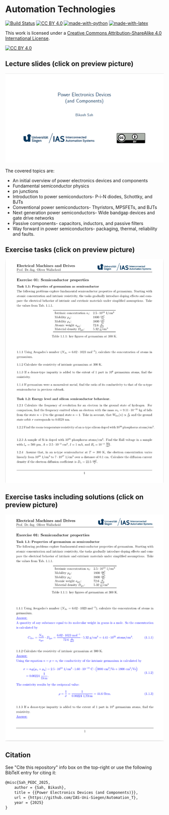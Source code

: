 # Automation Technologies

[![Build Status](https://github.com/IAS-Uni-Siegen/EMD_Course/actions/workflows/BuildPDFs.yml/badge.svg)](https://github.com/IAS-Uni-Siegen/EMD_Course/actions/workflows/BuildPDFs.yml)
[![CC BY 4.0][cc-by-shield]][cc-by]
[![made-with-python](https://img.shields.io/badge/Made%20with-Python-1f425f.svg)](https://www.python.org/)
[![made-with-latex](https://img.shields.io/badge/Made%20with-LaTeX-1f425f.svg)](https://www.latex-project.org/)
<!-- [![DOI](https://zenodo.org/badge/DOI/10.5281/zenodo.14215441.svg)](https://doi.org/10.5281/zenodo.14215441) -->



This work is licensed under a
[Creative Commons Attribution-ShareAlike 4.0 International License][cc-by].

[![CC BY 4.0][cc-by-image]][cc-by]

[cc-by]: http://creativecommons.org/licenses/by/4.0/
[cc-by-image]: https://licensebuttons.net/l/by/4.0/88x31.png
[cc-by-shield]: https://img.shields.io/badge/License-CC%20BY%204.0-lightgrey.svg

## Lecture slides (click on preview picture)
<a href="https://ias-uni-siegen.github.io/Automation_T/lecture.pdf" target="_blank" class="image fit"><img src="misc/Lecture_preview.png" alt=""></a>

The covered topics are:
- An initial overview of power electronics devices and components
- Fundamental semiconductor physics
- pn junctions
- Introduction to power semiconductors- P-i-N diodes, Schottky, and BJTs 
- Conventional power semiconductors- Thyristors, MPSFETs, and BJTs
- Next generation power semiconductors- Wide bandgap devices and gate drive networks
- Passive components- capacitors, inductors, and passive filters
- Way forward in power semiconductors- packaging, thermal, reliability and faults. 

## Exercise tasks (click on preview picture)
<a href="https://ias-uni-siegen.github.io/Automation_T/exercise.pdf" target="_blank" class="image fit"><img src="misc/Exercise_preview.png" alt=""></a>

## Exercise tasks including solutions (click on preview picture)
<a href="https://ias-uni-siegen.github.io/Automation_T/exercise_with_solution.pdf" target="_blank" class="image fit"><img src="misc/Exercise_with_solution_preview.png" alt=""></a>

<!--## Exam history

| Exam       | Only Tasks                                  | Tasks with Solutions                            |
|------------|---------------------------------------------|-------------------------------------------------|
| Summer 2025       | [Only Tasks](https://ias-uni-siegen.github.io/EMD_course/summer2024.pdf)   | [Tasks with Solutions](https://ias-uni-siegen.github.io/EMD_course/summer2024_with_solution.pdf) |
| Summer 2025 (mock-up)| [Only Tasks](https://ias-uni-siegen.github.io/EMD_course/summer2024_mock-up.pdf)   | [Tasks with Solutions](https://ias-uni-siegen.github.io/EMD_course/summer2024_mock-up_with_solution.pdf) |
-->


## Citation
See "Cite this repository" info box on the top-right or use the following BibTeX entry for citing it:
```
@misc{Sah_PEDC_2025,
    author = {Sah, Bikash},
    title = {{Power Electronics Devices (and Components)}},
    url = {https://github.com/IAS-Uni-Siegen/Automation_T},
    year = {2025}
}
```